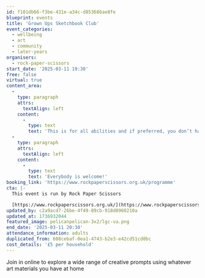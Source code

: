 ```yaml
---
id: f101db66-f3be-431e-a34c-d853686ae8fe
blueprint: events
title: 'Grown Ups Sketchbook Club'
event_categories:
  - wellbeing
  - art
  - community
  - later-years
organisers:
  - rock-paper-scissors
start_date: '2025-03-11 19:30'
free: false
virtual: true
content_area:
  -
    type: paragraph
    attrs:
      textAlign: left
    content:
      -
        type: text
        text: 'This is for all abilities and if preferred, you don’t have to be visible or contribute in any way if you choose. '
  -
    type: paragraph
    attrs:
      textAlign: left
    content:
      -
        type: text
        text: 'Everybody is welcome!'
booking_link: 'https://www.rockpaperscissors.org.uk/programme'
cta: |-
  This event is run by Rock Paper Scissors

  [https://www.rockpaperscissors.org.uk/](https://www.rockpaperscissors.org.uk/)
updated_by: c2a9acd7-26be-4f49-89cb-918d0960210a
updated_at: 1736932044
featured_image: pelicanpelican-3x2/lgc-va.png
end_date: '2025-03-11 20:30'
attendance_information: adults
duplicated_from: 608cebaf-0ea1-4743-b2e3-e42cd51cd0bc
cost_details: '£5 per household'
---
```

Join in online to explore a wide range of creative prompts using whatever art materials you have at home